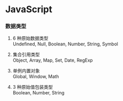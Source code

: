 # JavaScript

### 数据类型

1. 6 种原始数据类型  
Undefined, Null, Boolean, Number, String, Symbol

2. 集合引用类型  
Object, Array, Map, Set, Date, RegExp

3. 单例内置对象  
Global, Window, Math

4. 3 种原始值包装类型   
Boolean, Number, String
